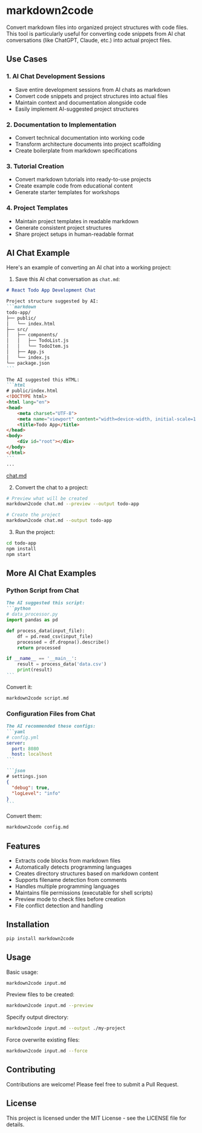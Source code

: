 # markdown2code

Convert markdown files into organized project structures with code files. This tool is particularly useful for converting code snippets from AI chat conversations (like ChatGPT, Claude, etc.) into actual project files.

## Use Cases

### 1. AI Chat Development Sessions
- Save entire development sessions from AI chats as markdown
- Convert code snippets and project structures into actual files
- Maintain context and documentation alongside code
- Easily implement AI-suggested project structures

### 2. Documentation to Implementation
- Convert technical documentation into working code
- Transform architecture documents into project scaffolding
- Create boilerplate from markdown specifications

### 3. Tutorial Creation
- Convert markdown tutorials into ready-to-use projects
- Create example code from educational content
- Generate starter templates for workshops

### 4. Project Templates
- Maintain project templates in readable markdown
- Generate consistent project structures
- Share project setups in human-readable format

## AI Chat Example

Here's an example of converting an AI chat into a working project:

1. Save this AI chat conversation as `chat.md`:

````markdown
# React Todo App Development Chat

Project structure suggested by AI:
```markdown
todo-app/
├── public/
│   └── index.html
├── src/
│   ├── components/
│   │   ├── TodoList.js
│   │   └── TodoItem.js
│   ├── App.js
│   └── index.js
└── package.json
```

The AI suggested this HTML:
```html
# public/index.html
<!DOCTYPE html>
<html lang="en">
<head>
    <meta charset="UTF-8">
    <meta name="viewport" content="width=device-width, initial-scale=1.0">
    <title>Todo App</title>
</head>
<body>
    <div id="root"></div>
</body>
</html>
```
...
````
[chat.md](chat.md)

2. Convert the chat to a project:
```bash
# Preview what will be created
markdown2code chat.md --preview --output todo-app

# Create the project
markdown2code chat.md --output todo-app
```

3. Run the project:
```bash
cd todo-app
npm install
npm start
```

## More AI Chat Examples

### Python Script from Chat
````markdown
The AI suggested this script:
```python
# data_processor.py
import pandas as pd

def process_data(input_file):
    df = pd.read_csv(input_file)
    processed = df.dropna().describe()
    return processed

if __name__ == '__main__':
    result = process_data('data.csv')
    print(result)
```
````

Convert it:
```bash
markdown2code script.md
```

### Configuration Files from Chat
````markdown
The AI recommended these configs:
```yaml
# config.yml
server:
  port: 8080
  host: localhost
```

```json
# settings.json
{
  "debug": true,
  "logLevel": "info"
}
```
````

Convert them:
```bash
markdown2code config.md
```

## Features

- Extracts code blocks from markdown files
- Automatically detects programming languages
- Creates directory structures based on markdown content
- Supports filename detection from comments
- Handles multiple programming languages
- Maintains file permissions (executable for shell scripts)
- Preview mode to check files before creation
- File conflict detection and handling

## Installation

```bash
pip install markdown2code
```

## Usage

Basic usage:
```bash
markdown2code input.md
```

Preview files to be created:
```bash
markdown2code input.md --preview
```

Specify output directory:
```bash
markdown2code input.md --output ./my-project
```

Force overwrite existing files:
```bash
markdown2code input.md --force
```

## Contributing

Contributions are welcome! Please feel free to submit a Pull Request.

## License

This project is licensed under the MIT License - see the LICENSE file for details.
